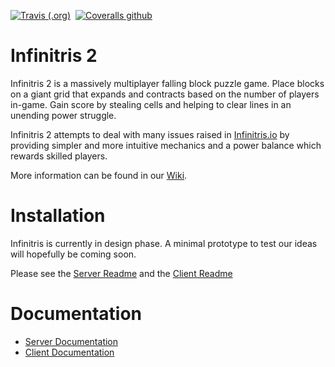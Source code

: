 [![Travis (.org)](https://img.shields.io/travis/rolznz/infinitris2?style=for-the-badge)](https://travis-ci.com/rolznz/infinitris2)&nbsp;
[![Coveralls github](https://img.shields.io/coveralls/github/rolznz/infinitris2?style=for-the-badge)](https://coveralls.io/github/rolznz/infinitris2)&nbsp;

# Infinitris 2
Infinitris 2 is a massively multiplayer falling block puzzle game. Place blocks on a giant grid that expands and contracts based on the number of players in-game. Gain score by stealing cells and helping to clear lines in an unending power struggle.

Infinitris 2 attempts to deal with many issues raised in [Infinitris.io](https://github.com/rolznz/infinitris2/wiki/infinitris.io) by providing simpler and more intuitive mechanics and a power balance which rewards skilled players.

More information can be found in our [Wiki](https://github.com/rolznz/infinitris2/wiki/Home).

# Installation

Infinitris is currently in design phase. A minimal prototype to test our ideas will hopefully be coming soon.

Please see the [Server Readme](server/README.md) and the [Client Readme](client/README.md)

# Documentation

* [Server Documentation](https://rolznz.github.io/infinitris2-server-docs)
* [Client Documentation](https://rolznz.github.io/infinitris2-client-docs)